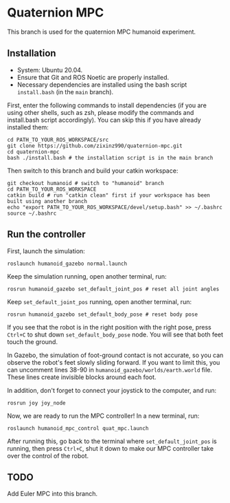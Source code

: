 # Quaternion MPC

This branch is used for the quaternion MPC humanoid experiment.

## Installation
- System: Ubuntu 20.04.
- Ensure that Git and ROS Noetic are properly installed.
- Necessary dependencies are installed using the bash script `install.bash` (in the `main` branch).

First, enter the following commands to install dependencies (if you are using other shells, such as zsh, please modify the commands and install.bash script accordingly). You can skip this if you have already installed them:
```
cd PATH_TO_YOUR_ROS_WORKSPACE/src
git clone https://github.com/zixinz990/quaternion-mpc.git
cd quaternion-mpc
bash ./install.bash # the installation script is in the main branch
```
Then switch to this branch and build your catkin workspace:
```
git checkout humanoid # switch to "humanoid" branch
cd PATH_TO_YOUR_ROS_WORKSPACE
catkin build # run "catkin clean" first if your workspace has been built using another branch
echo "export PATH_TO_YOUR_ROS_WORKSPACE/devel/setup.bash" >> ~/.bashrc
source ~/.bashrc
```

## Run the controller
First, launch the simulation:
```
roslaunch humanoid_gazebo normal.launch
```

Keep the simulation running, open another terminal, run:
```
rosrun humanoid_gazebo set_default_joint_pos # reset all joint angles
```

Keep `set_default_joint_pos` running, open another terminal, run:
```
rosrun humanoid_gazebo set_default_body_pose # reset body pose
```

If you see that the robot is in the right position with the right pose, press `Ctrl+C` to shut down `set_default_body_pose` node. You will see that both feet touch the ground.

In Gazebo, the simulation of foot-ground contact is not accurate, so you can observe the robot's feet slowly sliding forward. If you want to limit this, you can uncomment lines 38-90 in `humanoid_gazebo/worlds/earth.world` file. These lines create invisible blocks around each foot.

In addition, don't forget to connect your joystick to the computer, and run:
```
rosrun joy joy_node
```

Now, we are ready to run the MPC controller! In a new terminal, run:
```
roslaunch humanoid_mpc_control quat_mpc.launch
```

After running this, go back to the terminal where `set_default_joint_pos` is running, then press `Ctrl+C`, shut it down to make our MPC controller take over the control of the robot.

## TODO
Add Euler MPC into this branch.